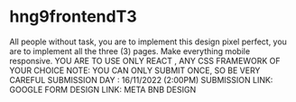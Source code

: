 # hng9frontendT3
All people without task, you are to implement this design pixel perfect,  you are to implement all the three (3) pages. Make everything mobile responsive. YOU ARE TO USE ONLY REACT , ANY CSS FRAMEWORK OF YOUR CHOICE
NOTE: YOU CAN ONLY SUBMIT ONCE, SO BE VERY CAREFUL
SUBMISSION DAY : 16/11/2022   (2:00PM)
SUBMISSION LINK:  GOOGLE FORM
DESIGN LINK: META BNB DESIGN
